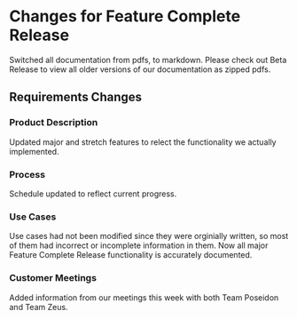 # Changes for Feature Complete Release

Switched all documentation from pdfs, to markdown. Please check out Beta Release to view all older versions of our documentation as zipped pdfs.

## Requirements Changes

### Product Description

Updated major and stretch features to relect the functionality we actually implemented.

### Process

Schedule updated to reflect current progress.

### Use Cases

Use cases had not been modified since they were orginially written, so most of them had incorrect or incomplete information in them. Now all major Feature Complete Release functionality is accurately documented.

### Customer Meetings

Added information from our meetings this week with both Team Poseidon and Team Zeus.